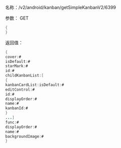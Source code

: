 名称：/v2/android/kanban/getSimpleKanbanV2/6399

参数：
GET
```java
{
}
```
返回值：
```java
{
cover:#
isDefault:#
starMark:#
id:#
childKanbanList:[
{
kanbanCardList:isDefault:#
editControl:#
id:#
displayOrder:#
name:#
kanbanId:#
}
...]
func:#
displayOrder:#
name:#
backgroundImage:#
}
```

